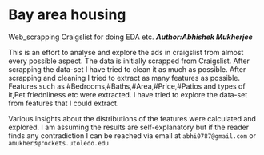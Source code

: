 # Bay area housing
Web_scrapping Craigslist for doing EDA etc. 
__***Author:Abhishek Mukherjee***__

This is an effort to analyse and explore the ads in craigslist from almost every possible aspect. The data is initially scrapped from Craigslist. After scrapping the data-set I have tried to clean it as much as possible. 
After scrapping and cleaning I tried to extract as many features as possible. Features such as #Bedrooms,#Baths,#Area,#Price,#Patios and types of it,Pet friednliness etc were extracted. I have tried to explore the data-set from features that I could extract.

Various insights about the distributions of the features were calculated and explored. I am assuming the results are self-explanatory but if the reader finds any contradiction I can be reached via email at `abhi0787@gmail.com` or `amukher3@rockets.utoledo.edu`
